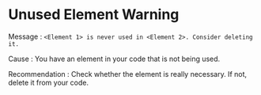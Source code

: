 # Unused Element Warning

Message : `<Element 1> is never used in <Element 2>. Consider deleting it.`

Cause : You have an element in your code that is not being used.

Recommendation : Check whether the element is really necessary. If not, delete it from your code.

